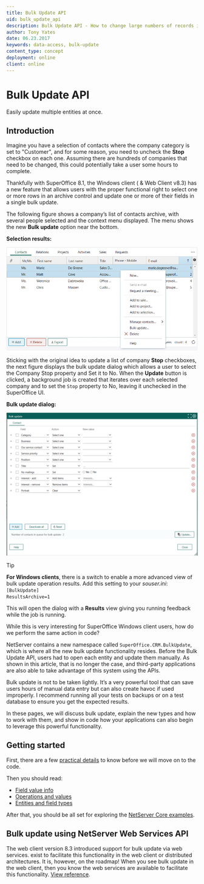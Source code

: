 ```yaml
---
title: Bulk Update API
uid: bulk_update_api
description: Bulk Update API - How to change large numbers of records in bulk.
author: Tony Yates
date: 06.23.2017
keywords: data-access, bulk-update
content_type: concept
deployment: online
client: online
---
```


# Bulk Update API

Easily update multiple entities at once.

## Introduction

Imagine you have a selection of contacts where the company category is set to "Customer", and for some reason, you need to uncheck the **Stop** checkbox on each one. Assuming there are hundreds of companies that need to be changed, this could potentially take a user some hours to complete.

Thankfully with SuperOffice 8.1, the Windows client ( & Web Client v8.3) has a new feature that allows users with the proper functional right to select one or more rows in an archive control and update one or more of their fields in a single bulk update.

The following figure shows a company’s list of contacts archive, with several people selected and the context menu displayed. The menu shows the new **Bulk update** option near the bottom.

**Selection results:**

![Selection results -screenshot][img1]

Sticking with the original idea to update a list of company **Stop** checkboxes, the next figure displays the bulk update dialog which allows a user to select the Company Stop property and Set it to No. When the **Update** button is clicked, a background job is created that iterates over each selected company and to set the `Stop` property to No, leaving it unchecked in the SuperOffice UI.

**Bulk update dialog:**

![Bulk update dialog -screenshot][img2]

> [!TIP]
> **For Windows clients**, there is a switch to enable a more advanced view of bulk update operation results. Add this setting to your *souser.ini*: `[BulkUpdate]`<br>`ResultsArchive=1`
>
>This will open the dialog with a **Results** view giving you running feedback while the job is running.

While this is very interesting for SuperOffice Windows client users, how do we perform the same action in code?

NetServer contains a new namespace called `SuperOffice.CRM.BulkUpdate`, which is where all the new bulk update functionality resides.
Before the Bulk Update API, users had to open each entity and update them manually. As shown in this article, that is no longer the case, and third-party applications are also able to take advantage of this system using the APIs.

Bulk update is not to be taken lightly. It’s a very powerful tool that can save users hours of manual data entry but can also create havoc if used improperly. I recommend running all your tests on backups or on a test database to ensure you get the expected results.

In these pages, we will discuss bulk update, explain the new types and how to work with them, and show in code how your applications can also begin to leverage this powerful functionality.

## Getting started

First, there are a few [practical details][2] to know before we will move on to the code.

Then you should read:

* [Field value info][5]
* [Operations and values][3]
* [Entities and field types][4]

After that, you should be all set for exploring the [NetServer Core examples][6].

## Bulk update using NetServer Web Services API

The web client version 8.3 introduced support for bulk update via web services. exist to facilitate this functionality in the web client or distributed architectures. It is, however, on the roadmap! When you see bulk update in the web client, then you know the web services are available to facilitate this functionality. [View reference][1].

<!-- Referenced links -->
[1]: <xref:SuperOffice.CRM.Services.BulkUpdateAgent>
[2]: using-bulk-update.md
[3]: operations-and-values.md
[4]: entities-field-types.md
[5]: field-value-info.md
[6]: ns-core-examples.md

<!-- Referenced images -->
[img1]: media/company-contacts-context-menu.png
[img2]: media/bulk-update-dialog.png
